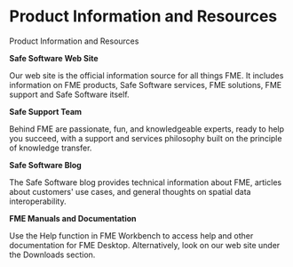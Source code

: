# Product Information and Resources

Product Information and Resources

**Safe Software Web Site**

Our web site is the official information source for all things FME. It includes information on FME products, Safe Software services, FME solutions, FME support and Safe Software itself.

**Safe Support Team**

Behind FME are passionate, fun, and knowledgeable experts, ready to help you succeed, with a support and services philosophy built on the principle of knowledge transfer.

**Safe Software Blog**

The Safe Software blog provides technical information about FME, articles about customers' use cases, and general thoughts on spatial data interoperability.

**FME Manuals and Documentation**

Use the Help function in FME Workbench to access help and other documentation for FME Desktop. Alternatively, look on our web site under the Downloads section.